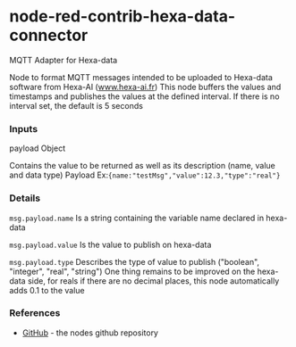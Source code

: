 # node-red-contrib-hexa-data-connector
MQTT Adapter for Hexa-data

Node to format MQTT messages intended to be uploaded to Hexa-data software from Hexa-AI (www.hexa-ai.fr) This node buffers the values and timestamps and publishes the values at the defined interval. If there is no interval set, the default is 5 seconds

### Inputs

payload Object

Contains the value to be returned as well as its description (name, value and data type) Payload Ex:`{name:"testMsg","value":12.3,"type":"real"}`

### Details

`msg.payload.name` Is a string containing the variable name declared in hexa-data

`msg.payload.value` Is the value to publish on hexa-data

`msg.payload.type` Describes the type of value to publish ("boolean", "integer", "real", "string") One thing remains to be improved on the hexa-data side, for reals if there are no decimal places, this node automatically adds 0.1 to the value

### References

*   [GitHub](https://github.com/Hexa-ai/node-red-contrib-hexa-data-connector) - the nodes github repository
